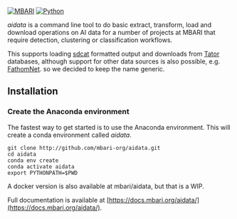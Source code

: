 [![MBARI](https://www.mbari.org/wp-content/uploads/2014/11/logo-mbari-3b.png)](http://www.mbari.org)
[![Python](https://img.shields.io/badge/language-Python-blue.svg)](https://www.python.org/downloads/)

*aidata* is a command line tool to do basic extract, transform, load and download operations
on AI data for a number of projects at MBARI that require detection, clustering or classification
workflows.
 
This supports loading [sdcat](https://github.com/mbari-org/sdcat) formatted output and downloads from [Tator](https://www.tatorapp.com/) databases, although
support for other data sources is also possible, e.g. [FathomNet](https://fathomnet.org/).
so we decided to keep the name generic.

## Installation 

### Create the Anaconda environment

The fastest way to get started is to use the Anaconda environment.  This will create a conda environment called *aidata*.
```shell
git clone http://github.com/mbari-org/aidata.git
cd aidata
conda env create 
conda activate aidata
export PYTHONPATH=$PWD
```

A docker version is also available at mbari/aidata, but that is a WIP.

Full documentation is available at [https://docs.mbari.org/aidata/](https://docs.mbari.org/aidata/). 
